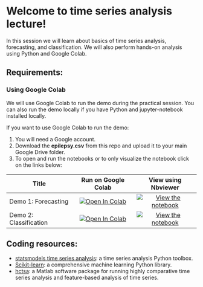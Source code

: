 # Welcome to time series analysis lecture!

In this session we will learn about basics of time series analysis, forecasting, and classification. We will also perform hands-on analysis using Python and Google Colab.

## Requirements:
### Using Google Colab
We will use Google Colab to run the demo during the practical session. You can also run the demo locally if you have Python and jupyter-notebook installed locally.

If you want to use Google Colab to run the demo:

1. You will need a Google account.
2. Download the **epilepsy.csv** from this repo and upload it to your main Google Drive folder.
3. To open and run the notebooks or to only visualize the notebook click on the links below:

| Title        | Run on Google Colab | View using Nbviewer |
| ------------- |:-------------:|:-----:|
| Demo 1: Forecasting | [![Open In Colab](https://colab.research.google.com/assets/colab-badge.svg)](https://colab.research.google.com/github/netneurolab/ipn-summer-school/blob/main/lectures/2021-06-30/13-15/demo1_ARmodel.ipynb) | [![View the notebook](https://img.shields.io/badge/render-nbviewer-orange.svg)](https://nbviewer.jupyter.org/github/netneurolab/ipn-summer-school/blob/main/lectures/2021-06-30/13-15/demo1_ARmodel.ipynb?flush_cache=false) |
| Demo 2: Classification | [![Open In Colab](https://colab.research.google.com/assets/colab-badge.svg)](https://colab.research.google.com/github/netneurolab/ipn-summer-school/blob/main/lectures/2021-06-30/13-15/demo2_seizureClassification.ipynb) | [![View the notebook](https://img.shields.io/badge/render-nbviewer-orange.svg)](https://nbviewer.jupyter.org/github/netneurolab/ipn-summer-school/blob/main/lectures/2021-06-30/13-15/demo2_seizureClassification.ipynb?flush_cache=false) |

## Coding resources:
* [statsmodels time series analysis](https://www.statsmodels.org/stable/user-guide.html#time-series-analysis): a time series analysis Python toolbox.
* [Scikit-learn](https://scikit-learn.org/stable/): a comprehensive machine learning Python library. 
* [hctsa](https://hctsa-users.gitbook.io/hctsa-manual/): a Matlab software package for running highly comparative time series analysis and feature-based analysis of time series.
